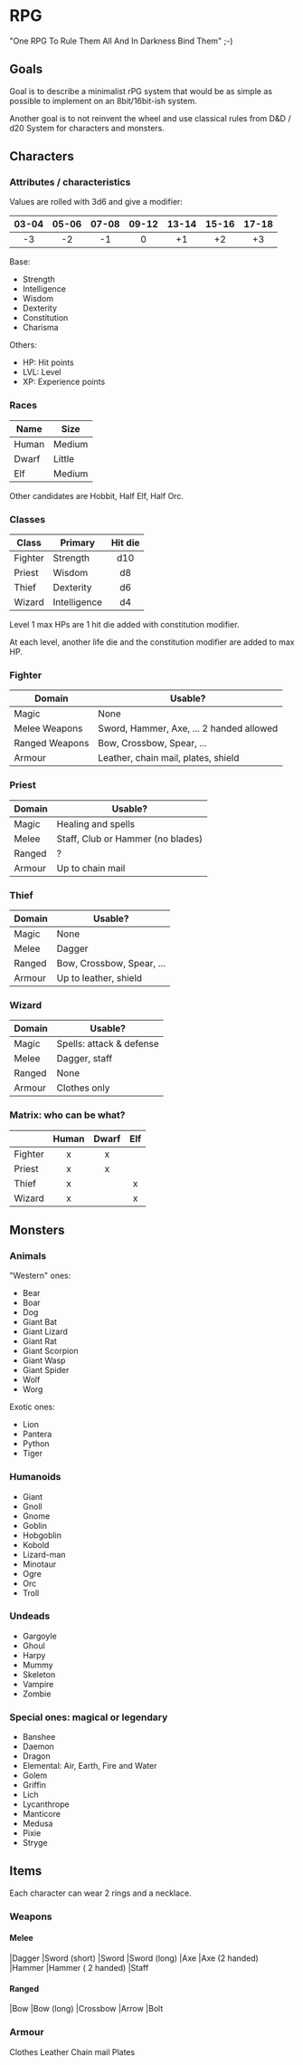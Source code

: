 # RPG

"One RPG To Rule Them All And In Darkness Bind Them" ;-)

## Goals

Goal is to describe a minimalist rPG system that would be as simple as possible to implement on an 8bit/16bit-ish system.

Another goal is to not reinvent the wheel and use classical rules from D&D / d20 System for characters and monsters.

## Characters

### Attributes / characteristics

Values are rolled with 3d6 and give a modifier:

| 03-04 | 05-06 | 07-08 | 09-12 | 13-14 | 15-16 | 17-18 |
| :---: | :---: | :---: | :---: | :---: | :---: | :---: |
|  -3   |  -2   |  -1   |   0   |  +1   |  +2   |  +3   |

Base:

- Strength
- Intelligence
- Wisdom
- Dexterity
- Constitution
- Charisma

Others:

- HP: Hit points
- LVL: Level
- XP: Experience points

### Races

| Name  | Size   |
| ----- | ------ |
| Human | Medium |
| Dwarf | Little |
| Elf   | Medium |

Other candidates are Hobbit, Half Elf, Half Orc.

### Classes

| Class   | Primary      | Hit die |
| ------- | ------------ | :-----: |
| Fighter | Strength     |   d10   |
| Priest  | Wisdom       |   d8    |
| Thief   | Dexterity    |   d6    |
| Wizard  | Intelligence |   d4    |

Level 1 max HPs are 1 hit die added with constitution modifier.

At each level, another life die and the constitution modifier are added to max HP.

### Fighter

| Domain         | Usable?                                  |
| -------------- | ---------------------------------------- |
| Magic          | None                                     |
| Melee Weapons  | Sword, Hammer, Axe, ... 2 handed allowed |
| Ranged Weapons | Bow, Crossbow, Spear, ...                |
| Armour         | Leather, chain mail, plates, shield      |

### Priest

| Domain | Usable?                           |
| ------ | --------------------------------- |
| Magic  | Healing and spells                |
| Melee  | Staff, Club or Hammer (no blades) |
| Ranged | ?                                 |
| Armour | Up to chain mail                  |

### Thief

| Domain | Usable?                   |
| ------ | ------------------------- |
| Magic  | None                      |
| Melee  | Dagger                    |
| Ranged | Bow, Crossbow, Spear, ... |
| Armour | Up to leather, shield     |

### Wizard

| Domain | Usable?                  |
| ------ | ------------------------ |
| Magic  | Spells: attack & defense |
| Melee  | Dagger, staff            |
| Ranged | None                     |
| Armour | Clothes only             |

### Matrix: who can be what?

|         | Human | Dwarf | Elf |
| ------- | :---: | :---: | :-: |
| Fighter |   x   |   x   |     |
| Priest  |   x   |   x   |     |
| Thief   |   x   |       |  x  |
| Wizard  |   x   |       |  x  |

## Monsters

### Animals

"Western" ones:

- Bear
- Boar
- Dog
- Giant Bat
- Giant Lizard
- Giant Rat
- Giant Scorpion
- Giant Wasp
- Giant Spider
- Wolf
- Worg

Exotic ones:

- Lion
- Pantera
- Python
- Tiger

### Humanoids

- Giant
- Gnoll
- Gnome
- Goblin
- Hobgoblin
- Kobold
- Lizard-man
- Minotaur
- Ogre
- Orc
- Troll

### Undeads

- Gargoyle
- Ghoul
- Harpy
- Mummy
- Skeleton
- Vampire
- Zombie

### Special ones: magical or legendary

- Banshee
- Daemon
- Dragon
- Elemental: Air, Earth, Fire and Water
- Golem
- Griffin
- Lich
- Lycanthrope
- Manticore
- Medusa
- Pixie
- Stryge

## Items

Each character can wear 2 rings and a necklace.

### Weapons

#### Melee

|Dagger
|Sword (short)
|Sword
|Sword (long)
|Axe
|Axe (2 handed)
|Hammer
|Hammer ( 2 handed)
|Staff

#### Ranged

|Bow
|Bow (long)
|Crossbow
|Arrow
|Bolt

### Armour

Clothes
Leather
Chain mail
Plates
